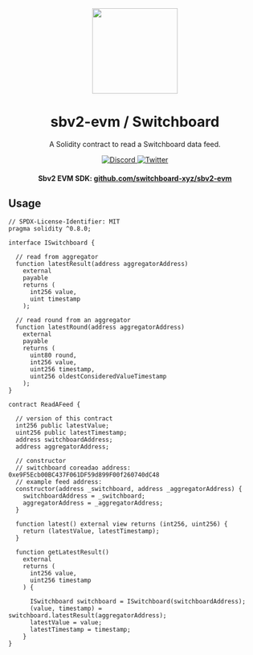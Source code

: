 <div align="center">
  <a href="#">
    <img height="170" src="https://github.com/switchboard-xyz/sbv2-core/raw/main/website/static/img/icons/switchboard/avatar.svg" />
  </a>

  <h1>sbv2-evm / Switchboard</h1>

  <p>A Solidity contract to read a Switchboard data feed.</p>

  <p>
    <a href="https://discord.gg/switchboardxyz">
      <img alt="Discord" src="https://img.shields.io/discord/841525135311634443?color=blueviolet&logo=discord&logoColor=white">
    </a>
    <a href="https://twitter.com/switchboardxyz">
      <img alt="Twitter" src="https://img.shields.io/twitter/follow/switchboardxyz?label=Follow+Switchboard" />
    </a>
  </p>

  <h4>
    <strong>Sbv2 EVM SDK: </strong><a href="https://github.com/switchboard-xyz/sbv2-evm">github.com/switchboard-xyz/sbv2-evm</a>
  </h4>
</div>

## Usage

```solidity
// SPDX-License-Identifier: MIT
pragma solidity ^0.8.0;

interface ISwitchboard {

  // read from aggregator
  function latestResult(address aggregatorAddress)
    external
    payable
    returns (
      int256 value,
      uint timestamp
    );

  // read round from an aggregator
  function latestRound(address aggregatorAddress)
    external
    payable
    returns (
      uint80 round,
      int256 value,
      uint256 timestamp,
      uint256 oldestConsideredValueTimestamp
    );
}

contract ReadAFeed {

  // version of this contract
  int256 public latestValue;
  uint256 public latestTimestamp;
  address switchboardAddress;
  address aggregatorAddress;

  // constructor
  // switchboard coreadao address: 0xe9F5Ecb00BC437F061DF59d899F00f260740dC48
  // example feed address:
  constructor(address _switchboard, address _aggregatorAddress) {
    switchboardAddress = _switchboard;
    aggregatorAddress = _aggregatorAddress;
  }

  function latest() external view returns (int256, uint256) {
    return (latestValue, latestTimestamp);
  }

  function getLatestResult()
    external
    returns (
      int256 value,
      uint256 timestamp
    ) {

      ISwitchboard switchboard = ISwitchboard(switchboardAddress);
      (value, timestamp) = switchboard.latestResult(aggregatorAddress);
      latestValue = value;
      latestTimestamp = timestamp;
    }
}
```
